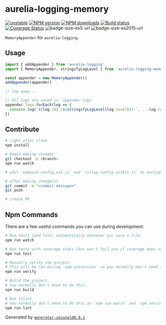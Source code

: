 # aurelia-logging-memory

[![unstable][unstable-image]][unstable-url]
[![NPM version][npm-image]][npm-url]
[![NPM downloads][downloads-image]][downloads-url]
[![Build status][travis-image]][travis-url]
[![Coverage Status][coveralls-image]][coveralls-url]
![badge-size-es5-url]
![badge-size-es2015-url]

`MemoryAppender` for `aurelia-logging`.

## Usage

```js
import { addAppender } from 'aurelia-logging'
import { MemoryAppender, stringifyLogLevel } from 'aurelia-logging-memory'

const appender = new MemoryAppender()
addAppender(appender)

// log away...

// All logs are saved in `appender.logs`
appender.logs.forEach(log => {
  console.log(`${log.id} (${stringifyLogLevel(log.level)}):`, ...log.rest)
})
```

## Contribute

```sh
# right after clone
npm install

# begin making changes
git checkout -b <branch>
npm run watch

# edit `webpack.config.es5.js` and `rollup.config.es2015.js` to exclude dependencies for the bundle if needed

# after making change(s)
git commit -m "<commit message>"
git push

# create PR
```

## Npm Commands

There are a few useful commands you can use during development.

```sh
# Run tests (and lint) automatically whenever you save a file.
npm run watch

# Run tests with coverage stats (but won't fail you if coverage does not meet criteria)
npm run test

# Manually verify the project.
# This will be ran during 'npm preversion' so you normally don't need to run this yourself.
npm run verify

# Build the project.
# You normally don't need to do this.
npm run build

# Run tslint
# You normally don't need to do this as `npm run watch` and `npm version` will automatically run lint for you.
npm run lint
```

Generated by [`generator-unional@0.9.1`](https://github.com/unional/unional-cli)

[unstable-image]: http://badges.github.io/stability-badges/dist/unstable.svg
[unstable-url]: http://github.com/badges/stability-badges
[npm-image]: https://img.shields.io/npm/v/aurelia-logging-memory.svg?style=flat
[npm-url]: https://npmjs.org/package/aurelia-logging-memory
[downloads-image]: https://img.shields.io/npm/dm/aurelia-logging-memory.svg?style=flat
[downloads-url]: https://npmjs.org/package/aurelia-logging-memory
[travis-image]: https://img.shields.io/travis/unional/aurelia-logging-memory.svg?style=flat
[travis-url]: https://travis-ci.org/unional/aurelia-logging-memory
[coveralls-image]: https://coveralls.io/repos/github/unional/aurelia-logging-memory/badge.svg
[coveralls-url]: https://coveralls.io/github/unional/aurelia-logging-memory
[badge-size-es5-url]: http://img.badgesize.io/unional/aurelia-logging-memory/master/dist/aurelia-logging-memory.es5.js.svg?label=es5_size
[badge-size-es2015-url]: http://img.badgesize.io/unional/aurelia-logging-memory/master/dist/aurelia-logging-memory.es2015.js.svg?label=es2015_size
